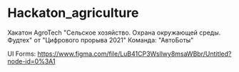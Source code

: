 # Hackaton_agriculture

Хакатон AgroTech "Сельское хозяйство. Охрана окружающей среды. Фудтех" от "Цифрового прорыва 2021"
Команда: "АвтоБоты"


UI Forms: https://www.figma.com/file/LuB41CP3Wsllwy8msaWBbr/Untitled?node-id=0%3A1
